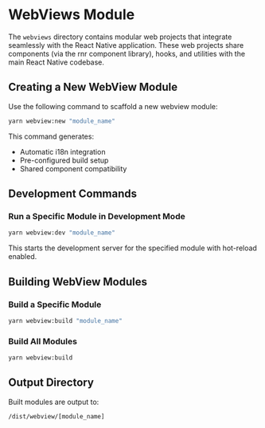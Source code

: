 # WebViews Module

The `webviews` directory contains modular web projects that integrate seamlessly with the React Native application. These web projects share components (via the rnr component library), hooks, and utilities with the main React Native codebase.

## Creating a New WebView Module

Use the following command to scaffold a new webview module:

```bash
yarn webview:new "module_name"
```

This command generates:
- Automatic i18n integration
- Pre-configured build setup
- Shared component compatibility

## Development Commands

### Run a Specific Module in Development Mode
```bash
yarn webview:dev "module_name"
```

This starts the development server for the specified module with hot-reload enabled.

## Building WebView Modules

### Build a Specific Module
```bash
yarn webview:build "module_name"
```

### Build All Modules
```bash
yarn webview:build
```

## Output Directory

Built modules are output to:
```
/dist/webview/[module_name]
```
